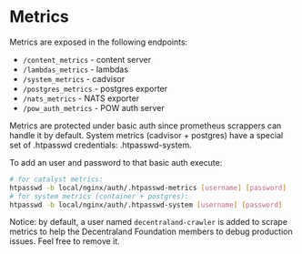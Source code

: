 # Metrics

Metrics are exposed in the following endpoints:

- `/content_metrics` - content server
- `/lambdas_metrics` - lambdas
- `/system_metrics` - cadvisor
- `/postgres_metrics` - postgres exporter
- `/nats_metrics` - NATS exporter
- `/pow_auth_metrics` - POW auth server

Metrics are protected under basic auth since prometheus scrappers can handle it by default. System metrics (cadvisor + postgres) have a special set of .htpasswd credentials: .htpasswd-system.

To add an user and password to that basic auth execute:

```bash
# for catalyst metrics:
htpasswd -b local/nginx/auth/.htpasswd-metrics [username] [password]
# for system metrics (container + postgres):
htpasswd -b local/nginx/auth/.htpasswd-system [username] [password]
```

Notice: by default, a user named `decentraland-crawler` is added to scrape metrics to help the Decentraland Foundation members to debug production issues. Feel free to remove it.
